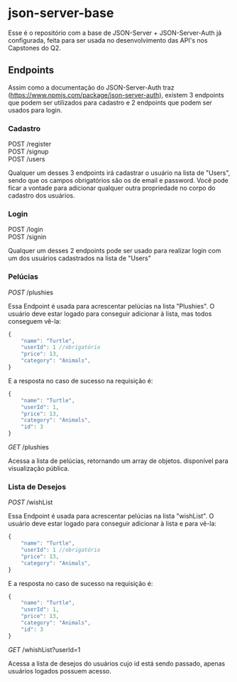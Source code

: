 # json-server-base

Esse é o repositório com a base de JSON-Server + JSON-Server-Auth já configurada, feita para ser usada no desenvolvimento das API's nos Capstones do Q2.

## Endpoints

Assim como a documentação do JSON-Server-Auth traz (https://www.npmjs.com/package/json-server-auth), existem 3 endpoints que podem ser utilizados para cadastro e 2 endpoints que podem ser usados para login.

### **Cadastro**

POST /register <br/>
POST /signup <br/>
POST /users

Qualquer um desses 3 endpoints irá cadastrar o usuário na lista de "Users", sendo que os campos obrigatórios são os de email e password.
Você pode ficar a vontade para adicionar qualquer outra propriedade no corpo do cadastro dos usuários.

### **Login**

POST /login <br/>
POST /signin

Qualquer um desses 2 endpoints pode ser usado para realizar login com um dos usuários cadastrados na lista de "Users"

### **Pelúcias**

_POST_ /plushies

Essa Endpoint é usada para acrescentar pelúcias na lista "Plushies". O usuário deve estar logado para conseguir adicionar à lista, mas todos conseguem vê-la:

```javascript
{
    "name": "Turtle",
    "userId": 1 //obrigatório
	"price": 13,
	"category": "Animals",
}
```

E a resposta no caso de sucesso na requisição é:

```javascript
{
    "name": "Turtle",
    "userId": 1,
    "price": 13,
    "category": "Animals",
    "id": 3
}
```

_GET_ /plushies

Acessa a lista de pelúcias, retornando um array de objetos. disponível para visualização pública.

### **Lista de Desejos**

_POST_ /wishList

Essa Endpoint é usada para acrescentar pelúcias na lista "wishList". O usuário deve estar logado para conseguir adicionar à lista e para vê-la:

```javascript
{
    "name": "Turtle",
    "userId": 1 //obrigatório
	"price": 13,
	"category": "Animals",
}
```

E a resposta no caso de sucesso na requisição é:

```javascript
{
    "name": "Turtle",
    "userId": 1,
    "price": 13,
    "category": "Animals",
    "id": 3
}
```

_GET_ /whishList?userId=1

Acessa a lista de desejos do usuários cujo id está sendo passado, apenas usuários logados possuem acesso.
